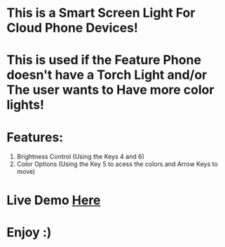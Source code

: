 <h1>This is a Smart Screen Light For Cloud Phone Devices!</h1>
<h1>This is used if the Feature Phone doesn't have a Torch Light and/or The user wants to Have more color lights!</h1>
<h1>Features:</h1>
<ol>
  <li>Brightness Control (Using the Keys 4 and 6)</li>
  <li>Color Options (Using the Key 5 to acess the colors and Arrow Keys to move)</li>
</ol>
<h1>Live Demo <a href='https://fnafrad.github.io/Smart-Screen-Light-CloudPhone/'>Here</a></h1>
<h1>Enjoy :)</h1>
